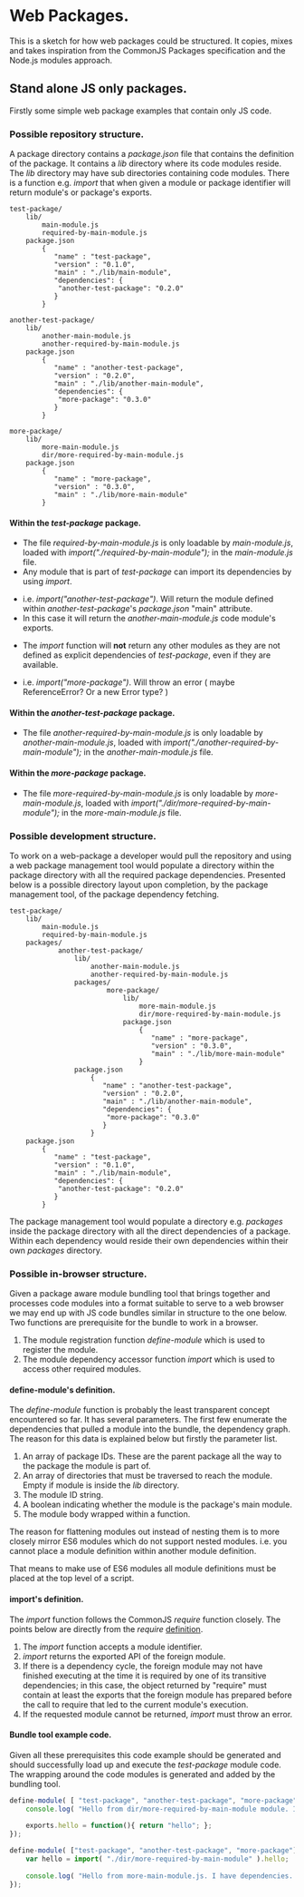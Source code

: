 # Web Packages.

This is a sketch for how web packages could be structured. It copies, mixes and takes inspiration from the CommonJS Packages specification and the Node.js modules approach.

## Stand alone JS only packages.

Firstly some simple web package examples that contain only JS code.

### Possible repository structure.

A package directory contains a *package.json* file that contains the definition of the package.
It contains a *lib* directory where its code modules reside.
The *lib* directory may have sub directories containing code modules.
There is a function e.g. *import* that when given a module or package identifier will return module's or package's exports.

	test-package/
		lib/
			main-module.js
			required-by-main-module.js			
		package.json
			{
			   "name" : "test-package",
			   "version" : "0.1.0",
			   "main" : "./lib/main-module",
			   "dependencies": {
				"another-test-package": "0.2.0"
			   }
			}

	another-test-package/
		lib/
			another-main-module.js
			another-required-by-main-module.js
		package.json
			{
			   "name" : "another-test-package",
			   "version" : "0.2.0",
			   "main" : "./lib/another-main-module",
			   "dependencies": {
				"more-package": "0.3.0"
			   }
			}

	more-package/
		lib/
			more-main-module.js
			dir/more-required-by-main-module.js
		package.json
			{
			   "name" : "more-package",
			   "version" : "0.3.0",
			   "main" : "./lib/more-main-module"
			}

#### Within the *test-package* package.

* The file *required-by-main-module.js* is only loadable by *main-module.js*, loaded with *import("./required-by-main-module");* in the *main-module.js* file.
* Any module that is part of *test-package* can import its dependencies by using *import*.
 + i.e. *import("another-test-package")*. Will return the module defined within *another-test-package*'s *package.json* "main" attribute.
 + In this case it will return the *another-main-module.js* code module's exports.
* The *import* function will **not** return any other modules as they are not defined as explicit dependencies of *test-package*, even if they are available.
 + i.e. *import("more-package")*. Will throw an error ( maybe ReferenceError? Or a new Error type? )

#### Within the *another-test-package* package.

* The file *another-required-by-main-module.js* is only loadable by *another-main-module.js*, loaded with *import("./another-required-by-main-module");* 
in the *another-main-module.js* file.

#### Within the *more-package* package.

* The file *more-required-by-main-module.js* is only loadable by *more-main-module.js*, loaded with *import("./dir/more-required-by-main-module");* 
in the *more-main-module.js* file.

### Possible development structure.

To work on a web-package a developer would pull the repository and using a web package management tool would populate a directory within the package directory 
with all the required package dependencies. Presented below is a possible directory layout upon completion, by the package management tool, 
of the package dependency fetching.


	test-package/
		lib/
			main-module.js
			required-by-main-module.js
		packages/
				another-test-package/
					lib/
						another-main-module.js
						another-required-by-main-module.js
					packages/
							more-package/
								lib/
									more-main-module.js
									dir/more-required-by-main-module.js
								package.json
									{
									   "name" : "more-package",
									   "version" : "0.3.0",
									   "main" : "./lib/more-main-module"
									}
					package.json
						{
						   "name" : "another-test-package",
						   "version" : "0.2.0",
						   "main" : "./lib/another-main-module",
						   "dependencies": {
							"more-package": "0.3.0"
						   }
						}
		package.json
			{
			   "name" : "test-package",
			   "version" : "0.1.0",
			   "main" : "./lib/main-module",
			   "dependencies": {
				"another-test-package": "0.2.0"
			   }
			}

The package management tool would populate a directory e.g. *packages* inside the package directory with all the direct dependencies of a package.
Within each dependency would reside their own dependencies within their own *packages* directory.

### Possible in-browser structure.

Given a package aware module bundling tool that brings together and processes code modules into a format suitable to serve to a web browser we may end up with JS code
bundles similar in structure to the one below. Two functions are prerequisite for the bundle to work in a browser.

1. The module registration function *define-module* which is used to register the module.
2. The module dependency accessor function *import* which is used to access other required modules.

#### define-module's definition.

The *define-module* function is probably the least transparent concept encountered so far. It has several parameters. The first few enumerate the dependencies 
that pulled a module into the bundle, the dependency graph. The reason for this data is explained below but firstly the parameter list. 

1. An array of package IDs. These are the parent package all the way to the package the module is part of.
2. An array of directories that must be traversed to reach the module. Empty if module is inside the *lib* directory.
3. The module ID string.
4. A boolean indicating whether the module is the package's main module.
5. The module body wrapped within a function.

The reason for flattening modules out instead of nesting them is to more closely mirror ES6 modules which do not support nested modules. 
i.e. you cannot place a module definition within another module definition.

That means to make use of ES6 modules all module definitions must be placed at the top level of a script.

#### import's definition.

The *import* function follows the CommonJS *require* function closely. The points below are directly from the *require* 
[definition](http://wiki.commonjs.org/wiki/Modules/1.1).

1. The *import* function accepts a module identifier.
2. *import* returns the exported API of the foreign module.
3.  If there is a dependency cycle, the foreign module may not have finished executing at the time it is required by one of its transitive dependencies; in this case, 
the object returned by "require" must contain at least the exports that the foreign module has prepared before the call to require that led to the current module's execution.
4. If the requested module cannot be returned, *import* must throw an error.

#### Bundle tool example code.

Given all these prerequisites this code example should be generated and should successfully load up and execute the *test-package* module code.
The wrapping around the code modules is generated and added by the bundling tool.

```javascript
define-module( [ "test-package", "another-test-package", "more-package" ], [ "dir" ], "more-required-by-main-module", false, function( import, exports, module ){
	console.log( "Hello from dir/more-required-by-main-module module. I have no dependencies." );
	
	exports.hello = function(){ return "hello"; };
});

define-module( ["test-package", "another-test-package", "more-package"], [], "more-main-module", true, function( import, exports, module ){
	var hello = import( "./dir/more-required-by-main-module" ).hello;
	
	console.log( "Hello from more-main-module.js. I have dependencies. They say ", hello() );
});
```